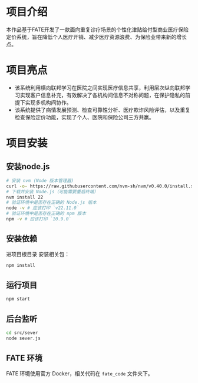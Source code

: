 # 项目介绍

本作品基于FATE开发了一款面向重复诊疗场景的个性化津贴给付型商业医疗保险定价系统，旨在降低个人医疗开销、减少医疗资源浪费、为保险业带来新的增长点。

# 项目亮点
- 该系统利用横向联邦学习在医院之间实现医疗信息共享，利用层次纵向联邦学习实现客户信息补充，有效解决了各机构间信息不对称问题，在保护隐私的前提下实现多机构间协作。
- 该系统提供了病情发展预测、检查可靠性分析、医疗欺诈风险评估，以及重复检查保险定价功能，实现了个人、医院和保险公司三方共赢。

# 项目安装

## 安装node.js
```bash
# 安装 nvm (Node 版本管理器)
curl -o- https://raw.githubusercontent.com/nvm-sh/nvm/v0.40.0/install.sh | bash
# 下载并安装 Node.js（可能需要重启终端）
nvm install 22
# 验证环境中是否存在正确的 Node.js 版本
node -v # 应该打印 `v22.11.0`
# 验证环境中是否存在正确的 npm 版本
npm -v # 应该打印 `10.9.0`
```

## 安装依赖
进项目根目录
安装相关包：
```bash
npm install
```

## 运行项目
```bash
npm start
```

## 后台监听
```bash
cd src/sever
node sever.js
```

## FATE 环境

FATE 环境使用官方 Docker，相关代码在 `fate_code` 文件夹下。
